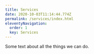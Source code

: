 ```yaml
---
title: Services
date: 2020-10-03T11:14:44.774Z
permalink: /services/index.html
eleventyNavigation:
  order: 1
  key: Services
---
```

Some text about all the things we can do.